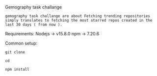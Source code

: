 Gemography task challange

    gemography task challange are about Fetching trending repositories simply translates to fetching the most starred repos created in the last 30 days ( from now ).

Requirements:
    Nodejs -> v15.8.0
    npm -> 7.20.6

Common setup:

    git clone 
    
    cd 

    npm install
